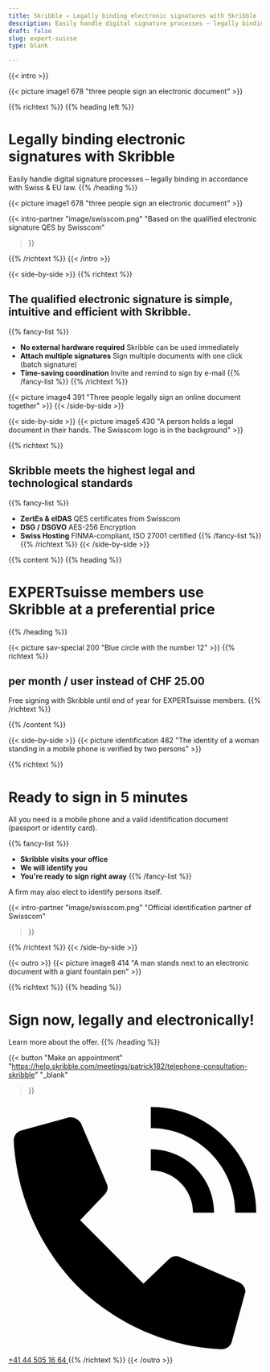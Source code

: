 ```yaml
---
title: Skribble – Legally binding electronic signatures with Skribble
description: Easily handle digital signature processes – legally binding in accordance with Swiss & EU law.
draft: false
slug: expert-suisse
type: blank

---
```


{{< intro >}}
<div class="hide-for-mobile">
  {{< picture image1 678 "three people sign an electronic document" >}}
</div>

{{% richtext %}}
{{% heading left %}}
# Legally binding electronic signatures with Skribble
Easily handle digital signature processes – legally binding in accordance with Swiss & EU law.
{{% /heading %}}

<div class="hide-for-desktop">
  {{< picture image1 678 "three people sign an electronic document" >}}
</div>

{{< intro-partner
  "image/swisscom.png"
  "Based on the qualified electronic signature QES by Swisscom"
>}}

{{% /richtext %}}
{{< /intro >}}

[//]: # (--------------------------------------------------------------------------------------------------------------)

{{< side-by-side >}}
{{% richtext %}}
## The qualified electronic signature is simple, intuitive and efficient with Skribble.
{{% fancy-list %}}
- **No external hardware required** Skribble can be used immediately
- **Attach multiple signatures** Sign multiple documents with one click (batch signature)
- **Time-saving coordination** Invite and remind to sign by e-mail
{{% /fancy-list %}}
{{% /richtext %}}

{{< picture image4 391 "Three people legally sign an online document together" >}}
{{< /side-by-side >}}

[//]: # (--------------------------------------------------------------------------------------------------------------)

{{< side-by-side >}}
{{< picture image5 430 "A person holds a legal document in their hands. The Swisscom logo is in the background" >}}

{{% richtext %}}
## Skribble meets the highest legal and technological standards
{{% fancy-list %}}
- **ZertEs & eIDAS** QES certificates from Swisscom
- **DSG / DSGVO** AES-256 Encryption
- **Swiss Hosting** FINMA-compliant, ISO 27001 certified
{{% /fancy-list %}}
{{% /richtext %}}
{{< /side-by-side >}}

[//]: # (--------------------------------------------------------------------------------------------------------------)

{{% content %}}
{{% heading %}}
# EXPERTsuisse members use Skribble at a preferential price
{{% /heading %}}

{{< picture sav-special 200 "Blue circle with the number 12" >}}
{{% richtext %}}

## per month / user instead of CHF 25.00
Free signing with Skribble until end of year for EXPERTsuisse members.
{{% /richtext %}}

{{% /content %}}

[//]: # (--------------------------------------------------------------------------------------------------------------)

{{< side-by-side >}}
{{< picture identification 482 "The identity of a woman standing in a mobile phone is verified by two persons" >}}

{{% richtext %}}
# Ready to sign in 5 minutes

All you need is a mobile phone and a valid identification document (passport or identity card).

{{% fancy-list %}}
- **Skribble visits your office**
- **We will identify you**
- **You're ready to sign right away**
{{% /fancy-list %}}

A firm may also elect to identify persons itself.

{{< intro-partner
  "image/swisscom.png"
  "Official identification partner of Swisscom"
>}}

{{% /richtext %}}
{{< /side-by-side >}}

[//]: # (--------------------------------------------------------------------------------------------------------------)

{{< outro >}}
{{< picture image8 414 "A man stands next to an electronic document with a giant fountain pen" >}}

{{% richtext %}}
{{% heading %}}
# Sign now, legally and electronically!
Learn more about the offer.
{{% /heading %}}

{{< button
  "Make an appointment"
  "https://help.skribble.com/meetings/patrick182/telephone-consultation-skribble"
  "_blank"
>}}
<a class="mobile-link" href="tel:+41445051664">
  <svg version="1.1" id="Ebene_1" xmlns="http://www.w3.org/2000/svg" xmlns:xlink="http://www.w3.org/1999/xlink" x="0px" y="0px"
	 viewBox="0 0 24 24" style="enable-background:new 0 0 24 24;" xml:space="preserve">
		<path d="M21.5,10.5h2c0-5.5-4.5-10-10-10v2C17.9,2.5,21.5,6.1,21.5,10.5z M17.5,10.5h2c0-3.3-2.7-6-6-6v2
			C15.7,6.5,17.5,8.3,17.5,10.5z M21.9,17.1l-5.6-2.4c-0.4-0.2-0.8-0.1-1.1,0.2l-2.4,2.3l-6-6l2.3-2.4c0.3-0.3,0.4-0.7,0.2-1.1
			L6.9,2.1C6.7,1.7,6.2,1.4,5.7,1.5L1.3,2.7c-0.5,0.1-0.8,0.5-0.8,1c0.3,5.2,2.4,10,6,13.7c3.7,3.6,8.6,5.8,13.7,6
			c0.5,0,0.9-0.3,1-0.8l1.2-4.4C22.6,17.8,22.3,17.3,21.9,17.1z"/>
  </svg>
  +41 44 505 16 64
</a>
{{% /richtext %}}
{{< /outro >}}

